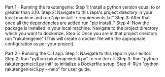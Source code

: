 Part 1 - Running the rakutengenie: 
    Step 1: Install a python version equal to or greater than 3.10.
    Step 2: Navigate to this reps's project directory in your local machine and run "pip install -r requirements.txt"
    Step 3: After that once all the dependencies are added run "pip install ."
    Step 4: Now the package is installed in your local machine. Navigate to the project directory which you want to dockerize.
    Step 5: Once you are in that project directory run "rakutengenie" (This will create a docker file with the appropriate configuration as per your project).

Part 2 - Running the CLI app:
    Step 1: Navigate to this repo in your editor.
    Step 2: Run "python rakutengenie/cli.py" to run the cli.
    Step 3: Run "python rakutengenie/cli.py init" to initialize a Dockerfile setup.
    Step 4: RUn "python rakutengenie/cli.py --help" for user guide.
    


